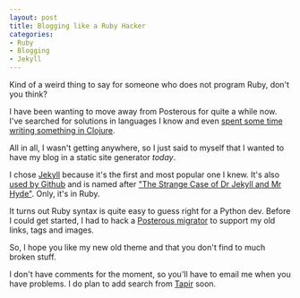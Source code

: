 ```yaml
---
layout: post
title: Blogging like a Ruby Hacker
categories:
- Ruby
- Blogging
- Jekyll
---
```


Kind of a weird thing to say for someone who does not program Ruby, don't you think?

I have been wanting to move away from Posterous for quite a while now. I've searched for solutions in languages I know and even [spent some time writing something in Clojure][1].

All in all, I wasn't getting anywhere, so I just said to myself that I wanted to have my blog in a static site generator *today*.

I chose [Jekyll][2] because it's the first and most popular one I knew. It's also [used by Github][3] and is named after ["The Strange Case of Dr Jekyll and Mr Hyde"][4]. Only, it's in Ruby.

It turns out Ruby syntax is quite easy to guess right for a Python dev. Before I could get started, I had to hack a [Posterous migrator][5] to support my old links, tags and images.

So, I hope you like my new old theme and that you don't find to much broken stuff.

I don't have comments for the moment, so you'll have to email me when you have problems. I do plan to add search from [Tapir][6] soon.

[1]: https://github.com/pepijndevos/utterson
[2]: http://jekyllrb.com/
[3]: http://pages.github.com/
[4]: http://en.wikipedia.org/wiki/Strange_Case_of_Dr_Jekyll_and_Mr_Hyde
[5]: https://github.com/pepijndevos/jekyll/blob/patch-1/lib/jekyll/migrators/posterous.rb
[6]: http://tapirgo.com/